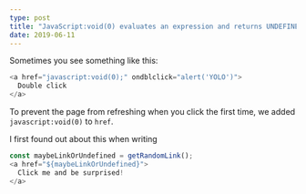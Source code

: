 ```yaml
---
type: post
title: "JavaScript:void(0) evaluates an expression and returns UNDEFINED"
date: 2019-06-11
---
```


Sometimes you see something like this:
```js
<a href="javascript:void(0);" ondblclick="alert('YOLO')">
  Double click
</a>
```

To prevent the page from refreshing when you click the first time,
we added `javascript:void(0)` to `href`.

I first found out about this when writing
```js
const maybeLinkOrUndefined = getRandomLink();
<a href="${maybeLinkOrUndefined}">
  Click me and be surprised!
</a>
```
